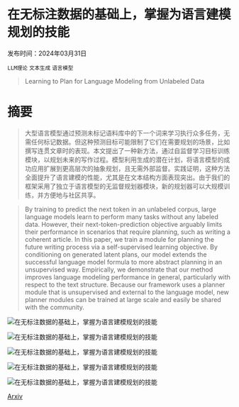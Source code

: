 # 在无标注数据的基础上，掌握为语言建模规划的技能

发布时间：2024年03月31日

`LLM理论` `文本生成` `语言模型`

> Learning to Plan for Language Modeling from Unlabeled Data

# 摘要

> 大型语言模型通过预测未标记语料库中的下一个词来学习执行众多任务，无需任何标记数据。但这种预测目标可能限制了它们在需要规划的场景，比如撰写连贯文章时的表现。本文提出了一种新方法，通过自监督学习目标训练模块，以规划未来的写作过程。模型利用生成的潜在计划，将语言模型的成功应用扩展到更高层次的抽象规划，且无需外部监督。实践证明，这种方法全面提升了语言建模的性能，尤其是在文本结构方面表现突出。由于我们的框架采用了独立于语言模型的无监督规划器模块，新的规划器可以大规模训练，并方便地与社区共享。

> By training to predict the next token in an unlabeled corpus, large language models learn to perform many tasks without any labeled data. However, their next-token-prediction objective arguably limits their performance in scenarios that require planning, such as writing a coherent article. In this paper, we train a module for planning the future writing process via a self-supervised learning objective. By conditioning on generated latent plans, our model extends the successful language model formula to more abstract planning in an unsupervised way. Empirically, we demonstrate that our method improves language modeling performance in general, particularly with respect to the text structure. Because our framework uses a planner module that is unsupervised and external to the language model, new planner modules can be trained at large scale and easily be shared with the community.

![在无标注数据的基础上，掌握为语言建模规划的技能](../../../paper_images/2404.00614/x1.png)

![在无标注数据的基础上，掌握为语言建模规划的技能](../../../paper_images/2404.00614/x2.png)

![在无标注数据的基础上，掌握为语言建模规划的技能](../../../paper_images/2404.00614/x3.png)

![在无标注数据的基础上，掌握为语言建模规划的技能](../../../paper_images/2404.00614/x5.png)

![在无标注数据的基础上，掌握为语言建模规划的技能](../../../paper_images/2404.00614/x6.png)

[Arxiv](https://arxiv.org/abs/2404.00614)